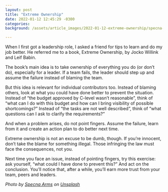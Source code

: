 ```yaml
---
layout: post
title: "Extreme Ownership"
date: 2022-01-12 12:45:29 -0300
categories:
background: /assets/article_images/2022-01-12-extreme-ownership/specna-arms-we11d4bX-UE-unsplash.jpeg

---
```


When I first got a leadership role, I asked a friend for tips to learn and do
my job better. He referred me to a book, Extreme Ownership, by Jocko Willink
and Leif Babin.

The book’s main idea is to take ownership of everything you do (or don’t do),
especially for a leader. If a team fails, the leader should step up and
assume the failure instead of blaming the team.

But this idea is relevant for individual contributors too. Instead of blaming
others, look at what you could have done better to prevent the situation.
Instead of “the budget approved by C-level wasn’t reasonable”, think of “what
can I do with this budget and how can I bring visibility of possible
shortcomings?” Instead of “the tasks are not well described”, think of “what
questions can I ask to clarify the requirements?”

And when a problem arises, do not point fingers. Assume the failure, learn
from it and create an action plan to do better next time.

Extreme ownership is not an excuse to be dumb, though. If you’re innocent,
don’t take the blame for something illegal. Those infringing the law must
face the consequences, not you.

Next time you face an issue, instead of pointing fingers, try this exercise:
ask yourself, “what could I have done to prevent this?” And act on the
conclusion. You’ll notice that, after a while, you’ll earn more trust from
your team, peers and leaders.

_Photo by <a href="https://unsplash.com/@specna_arms_4s?utm_source=unsplash&utm_medium=referral&utm_content=creditCopyText">Specna Arms</a> on <a href="https://unsplash.com/?utm_source=unsplash&utm_medium=referral&utm_content=creditCopyText">Unsplash</a>_
